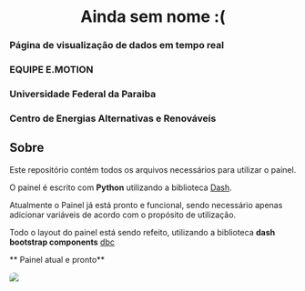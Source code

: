 <h1 align="center" style="font-weight:bold;"> Ainda sem nome :( </h1>

### Página de visualização de dados em tempo real

### EQUIPE E.MOTION

### Universidade Federal da Paraiba

### Centro de Energias Alternativas e Renováveis

## Sobre

Este repositório contém todos os arquivos necessários para utilizar o painel.

O painel é escrito com **Python** utilizando a biblioteca [Dash](https://plotly.com/dash/).

Atualmente o Painel já está pronto e funcional, sendo necessário apenas adicionar variáveis de acordo com o propósito de utilização.

Todo o layout do painel está sendo refeito, utilizando a biblioteca **dash bootstrap components** [dbc](https://dash-bootstrap-components.opensource.faculty.ai/)

** Painel atual e pronto**

<img src="assets/painel_atual.png" Align='center' style="border-radius: 40px 40px 0px 0px;">
